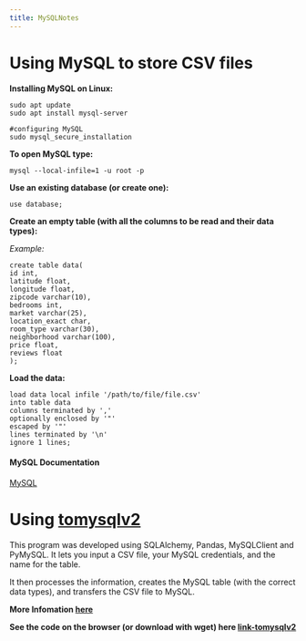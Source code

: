 ```yaml
---
title: MySQLNotes
---
```

# Using MySQL to store CSV files  

**Installing MySQL on Linux:**      
```
sudo apt update
sudo apt install mysql-server

#configuring MySQL 
sudo mysql_secure_installation
```  

**To open MySQL type:**     
```
mysql --local-infile=1 -u root -p
```    

**Use an existing database (or create one):**     
```
use database; 
```    
**Create an empty table (with all the columns to be read and their data types):**      

*Example:*    
```
create table data(
id int, 
latitude float, 
longitude float, 
zipcode varchar(10), 
bedrooms int, 
market varchar(25), 
location_exact char, 
room_type varchar(30), 
neighborhood varchar(100), 
price float, 
reviews float
);
```  

**Load the data:**    
```
load data local infile '/path/to/file/file.csv'
into table data
columns terminated by ','
optionally enclosed by '"'
escaped by '"'
lines terminated by '\n'
ignore 1 lines; 
```  

#### MySQL Documentation 
[MySQL](https://dev.mysql.com/doc/)  

# Using [tomysqlv2](https://github.com/arcelioeperez/csvtomysql)    

This program was developed using SQLAlchemy, Pandas, MySQLClient and PyMySQL. It lets you input a CSV file, your MySQL credentials, and the name for the table.  

It then processes the information, creates the MySQL table (with the correct data types), and transfers the CSV file to MySQL. 

**More Infomation [here](https://github.com/arcelioeperez/csvtomysql)**    

**See the code on the browser (or download with wget) here [link-tomysqlv2](https://raw.githubusercontent.com/arcelioeperez/csvtomysql/main/tomysqlv2)**
